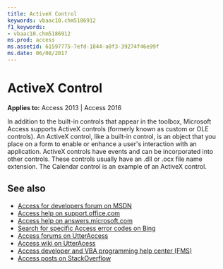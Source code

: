 ```yaml
---
title: ActiveX Control
keywords: vbaac10.chm5186912
f1_keywords:
- vbaac10.chm5186912
ms.prod: access
ms.assetid: 61597775-7efd-1844-a0f3-39274f46e99f
ms.date: 06/08/2017
---
```



# ActiveX Control

**Applies to:** Access 2013 | Access 2016

In addition to the built-in controls that appear in the toolbox, Microsoft Access supports ActiveX controls (formerly known as custom or OLE controls). An ActiveX control, like a built-in control, is an object that you place on a form to enable or enhance a user's interaction with an application. ActiveX controls have events and can be incorporated into other controls. These controls usually have an .dll or .ocx file name extension. The Calendar control is an example of an ActiveX control.

## See also

- [Access for developers forum on MSDN](https://social.msdn.microsoft.com/Forums/office/en-US/home?forum=accessdev)
- [Access help on support.office.com](https://support.office.com/search/results?query=Access)
- [Access help on answers.microsoft.com](http://answers.microsoft.com/en-us/office/forum/access?page=1&;tab=question&;status=all&;auth=1)
- [Search for specific Access error codes on Bing](http://www.bing.com/)
- [Access forums on UtterAccess](http://www.utteraccess.com/forum/index.php?act=idx)
- [Access wiki on UtterAcess](http://www.utteraccess.com/forum/index.php?act=idx)
- [Access developer and VBA programming help center (FMS)](http://www.fmsinc.com/MicrosoftAccess/developer/)
- [Access posts on StackOverflow](http://stackoverflow.com/questions/tagged/ms-access)

